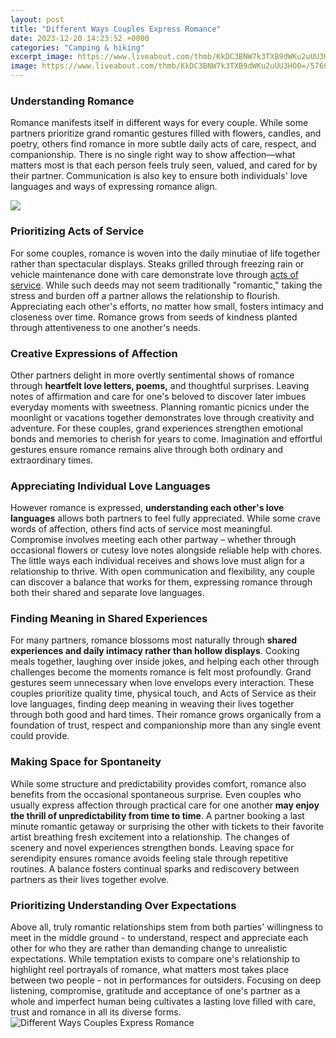 ```yaml
---
layout: post
title: "Different Ways Couples Express Romance"
date: 2023-12-20 14:23:52 +0000
categories: "Camping & hiking"
excerpt_image: https://www.liveabout.com/thmb/KkDC3BNW7k3TXB9dWKu2uUU3HO0=/5760x3840/filters:fill(auto,1)/476850445-56a6a75b5f9b58b7d0e429cc.jpg
image: https://www.liveabout.com/thmb/KkDC3BNW7k3TXB9dWKu2uUU3HO0=/5760x3840/filters:fill(auto,1)/476850445-56a6a75b5f9b58b7d0e429cc.jpg
---
```


### Understanding Romance
Romance manifests itself in different ways for every couple. While some partners prioritize grand romantic gestures filled with flowers, candles, and poetry, others find romance in more subtle daily acts of care, respect, and companionship. There is no single right way to show affection—what matters most is that each person feels truly seen, valued, and cared for by their partner. Communication is also key to ensure both individuals' love languages and ways of expressing romance align. 

![](https://i.pinimg.com/originals/a8/89/08/a88908459a9e9638f13fb3816817c942.jpg)
### Prioritizing Acts of Service
For some couples, romance is woven into the daily minutiae of life together rather than spectacular displays. Steaks grilled through freezing rain or vehicle maintenance done with care demonstrate love through [acts of service](https://yt.io.vn/collection/achenbach). While such deeds may not seem traditionally "romantic," taking the stress and burden off a partner allows the relationship to flourish. Appreciating each other's efforts, no matter how small, fosters intimacy and closeness over time. Romance grows from seeds of kindness planted through attentiveness to one another's needs.
### Creative Expressions of Affection 
Other partners delight in more overtly sentimental shows of romance through **heartfelt love letters, poems,** and thoughtful surprises. Leaving notes of affirmation and care for one's beloved to discover later imbues everyday moments with sweetness. Planning romantic picnics under the moonlight or vacations together demonstrates love through creativity and adventure. For these couples, grand experiences strengthen emotional bonds and memories to cherish for years to come. Imagination and effortful gestures ensure romance remains alive through both ordinary and extraordinary times.
### Appreciating Individual Love Languages  
However romance is expressed, **understanding each other's love languages** allows both partners to feel fully appreciated. While some crave words of affection, others find acts of service most meaningful. Compromise involves meeting each other partway – whether through occasional flowers or cutesy love notes alongside reliable help with chores. The little ways each individual receives and shows love must align for a relationship to thrive. With open communication and flexibility, any couple can discover a balance that works for them, expressing romance through both their shared and separate love languages.
### Finding Meaning in Shared Experiences
For many partners, romance blossoms most naturally through **shared experiences and daily intimacy rather than hollow displays**. Cooking meals together, laughing over inside jokes, and helping each other through challenges become the moments romance is felt most profoundly. Grand gestures seem unnecessary when love envelops every interaction. These couples prioritize quality time, physical touch, and Acts of Service as their love languages, finding deep meaning in weaving their lives together through both good and hard times. Their romance grows organically from a foundation of trust, respect and companionship more than any single event could provide.
### Making Space for Spontaneity 
While some structure and predictability provides comfort, romance also benefits from the occasional spontaneous surprise. Even couples who usually express affection through practical care for one another **may enjoy the thrill of unpredictability from time to time**. A partner booking a last minute romantic getaway or surprising the other with tickets to their favorite artist breathing fresh excitement into a relationship. The changes of scenery and novel experiences strengthen bonds. Leaving space for serendipity ensures romance avoids feeling stale through repetitive routines. A balance fosters continual sparks and rediscovery between partners as their lives together evolve.
### Prioritizing Understanding Over Expectations
Above all, truly romantic relationships stem from both parties' willingness to meet in the middle ground - to understand, respect and appreciate each other for who they are rather than demanding change to unrealistic expectations. While temptation exists to compare one's relationship to highlight reel portrayals of romance, what matters most takes place between two people - not in performances for outsiders. Focusing on deep listening, compromise, gratitude and acceptance of one's partner as a whole and imperfect human being cultivates a lasting love filled with care, trust and romance in all its diverse forms.
![Different Ways Couples Express Romance](https://www.liveabout.com/thmb/KkDC3BNW7k3TXB9dWKu2uUU3HO0=/5760x3840/filters:fill(auto,1)/476850445-56a6a75b5f9b58b7d0e429cc.jpg)